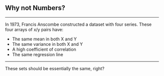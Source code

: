 ## Why not Numbers?

***

In 1973, Francis Anscombe constructed a dataset with four series. These four arrays of x/y pairs have:

 * The same mean in both X and Y
 * The same variance in both X and Y
 * A high coefficient of correlation 
 * The same regression line

***

These sets should be essentially the same, right?


